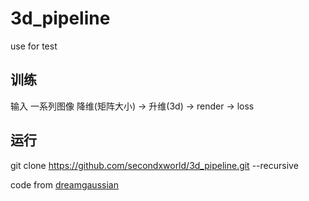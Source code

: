 # 3d_pipeline
use for test 

## 训练
输入 一系列图像
降维(矩阵大小) -> 升维(3d) -> render -> loss

## 运行
git clone https://github.com/secondxworld/3d_pipeline.git --recursive 





code from [dreamgaussian](https://github.com/dreamgaussian/dreamgaussian.git) 